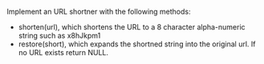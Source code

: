 Implement an URL shortner with the following methods:

* shorten(url), which shortens the URL to a 8 character alpha-numeric string such as x8hJkpm1
* restore(short), which expands the shortned string into the original url. If no URL exists return NULL.
